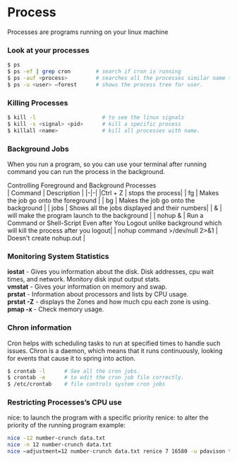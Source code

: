 # Process

Processes are programs running on your linux machine

### Look at your processes
```bash
$ ps 
$ ps -ef | grep cron        # search if cron is running 
$ ps -auf <process>         # searches all the processes similar name to cron
$ ps -u <user> —forest      # shows the process tree for user.
```

### Killing Processes
```bash
$ kill -l                     # to see the linux signals
$ kill -s <signal> <pid>      # kill a specific process
$ killall <name>              # kill all processes with name.
```

### Background Jobs
When you run a program, so you can use your terminal after running command you can run the process in the background. 

Controlling Foreground and Background Processes  
| Command | Description |
|-|-|
|Ctrl + Z  | stops the process|
| fg <job id> | Makes the job go onto the foreground |
| bg <job id> | Makes the job go onto the background |
| jobs | Shows all the jobs displayed and their numbers|
| <program starting command> & | will make the program launch to the background |
| nohup <command> & | Run a Command or Shell-Script Even after You Logout unlike background which will kill the process after you logout|
| nohup command >/dev/null 2>&1 | Doesn't create nohup.out |


### Monitoring System Statistics
__iostat__ - Gives you information about the disk. Disk addresses, cpu wait times, and network. Monitory disk input output stats.  
__vmstat__ - Gives your information on memory and swap.  
__prstat__ - Information about processors and lists by CPU usage.  
__prstat -Z__ - displays the Zones and how much cpu each zone is using.  
__pmap -x <process id>__ - Check memory usage.  

### Chron information
Cron helps with scheduling tasks to run at specified times to handle such issues.
Chron is a daemon, which means that it runs continuously, looking for events that cause it to spring into action.
```bash
$ crontab -l      # See all the cron jobs.
$ crontab -e      # to edit the cron job file correctly.
$ /etc/crontab    # file controls system cron jobs
```

### Restricting Processes’s CPU use
nice: to launch the program with a specific priority renice: to alter the priority of the running program example:
```bash
nice -12 number-crunch data.txt
nice -n 12 number-crunch data.txt
nice —adjustment=12 number-crunch data.txt renice 7 16580 -u pdavison tbaker
```